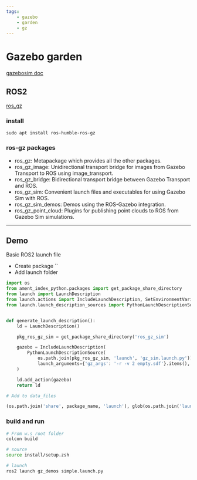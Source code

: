 ```yaml
---
tags:
    - gazebo
    - garden
    - gz
---
```


# Gazebo garden
[gazebosim doc](https://gazebosim.org/docs/garden/install_ubuntu)


## ROS2
[ros_gz](https://github.com/gazebosim/ros_gz)
### install
```
sudo apt install ros-humble-ros-gz
```

### ros-gz packages
- ros_gz: Metapackage which provides all the other packages.
- ros_gz_image: Unidirectional transport bridge for images from Gazebo Transport to ROS using image_transport.
- ros_gz_bridge: Bidirectional transport bridge between Gazebo Transport and ROS.
- ros_gz_sim: Convenient launch files and executables for using Gazebo Sim with ROS.
- ros_gz_sim_demos: Demos using the ROS-Gazebo integration.
- ros_gz_point_cloud: Plugins for publishing point clouds to ROS from Gazebo Sim simulations.

---

## Demo
Basic ROS2 launch file
- Create package ``
- Add launch folder


```python title="simple.launch.py"
import os
from ament_index_python.packages import get_package_share_directory
from launch import LaunchDescription
from launch.actions import IncludeLaunchDescription, SetEnvironmentVariable
from launch.launch_description_sources import PythonLaunchDescriptionSource


def generate_launch_description():
    ld = LaunchDescription()

    pkg_ros_gz_sim = get_package_share_directory('ros_gz_sim')

    gazebo = IncludeLaunchDescription(
        PythonLaunchDescriptionSource(
            os.path.join(pkg_ros_gz_sim, 'launch', 'gz_sim.launch.py')),
            launch_arguments={'gz_args': '-r -v 2 empty.sdf'}.items(),
    )

    ld.add_action(gazebo)
    return ld

```

```python title="setup.py"
# Add to data_files

(os.path.join('share', package_name, 'launch'), glob(os.path.join('launch', '*launch.[pxy][yma]*')))
```

### build and run
```bash
# From w.s root folder
colcon build

# source
source install/setup.zsh

# launch
ros2 launch gz_demos simple.launch.py
```
